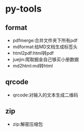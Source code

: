 # py-tools

## format
- pdfmerge:合并文件夹下所有pdf
- mdformat:给MD文档生成标签头
- html2pdf:html转pdf
- juejin:爬取掘金自己够买小册数据
- md2html:md转html

## qrcode
- qrcode:对输入的文本生成二维码

## zip
- zip:解密压缩包